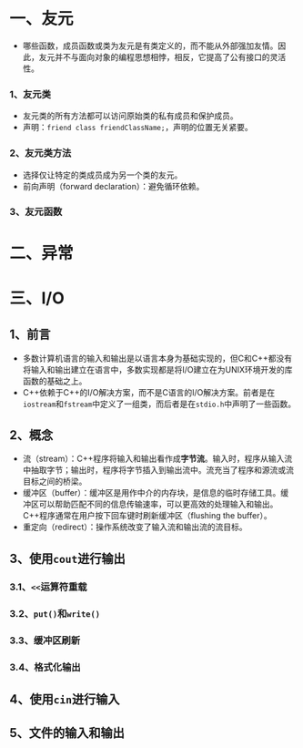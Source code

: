 # 一、友元

- 哪些函数，成员函数或类为友元是有类定义的，而不能从外部强加友情。因此，友元并不与面向对象的编程思想相悖，相反，它提高了公有接口的灵活性。

### 1、友元类

- 友元类的所有方法都可以访问原始类的私有成员和保护成员。
- 声明：`friend class friendClassName;`，声明的位置无关紧要。



### 2、友元类方法

- 选择仅让特定的类成员成为另一个类的友元。
- 前向声明（forward declaration）：避免循环依赖。



### 3、友元函数





# 二、异常





# 三、I/O

## 1、前言

- 多数计算机语言的输入和输出是以语言本身为基础实现的，但C和C++都没有将输入和输出建立在语言中，多数实现都是将I/O建立在为UNIX环境开发的库函数的基础之上。
- C++依赖于C++的I/O解决方案，而不是C语言的I/O解决方案。前者是在`iostream`和`fstream`中定义了一组类，而后者是在`stdio.h`中声明了一些函数。

## 2、概念

- 流（stream）：C++程序将输入和输出看作成**字节流**。输入时，程序从输入流中抽取字节；输出时，程序将字节插入到输出流中。流充当了程序和源流或流目标之间的桥梁。
- 缓冲区（buffer）：缓冲区是用作中介的内存块，是信息的临时存储工具。缓冲区可以帮助匹配不同的信息传输速率，可以更高效的处理输入和输出。C++程序通常在用户按下回车键时刷新缓冲区（flushing the buffer）。
- 重定向（redirect）：操作系统改变了输入流和输出流的流目标。

## 3、使用`cout`进行输出

### 3.1、`<<`运算符重载



### 3.2、`put()`和`write()`



### 3.3、缓冲区刷新



### 3.4、格式化输出





## 4、使用`cin`进行输入







## 5、文件的输入和输出